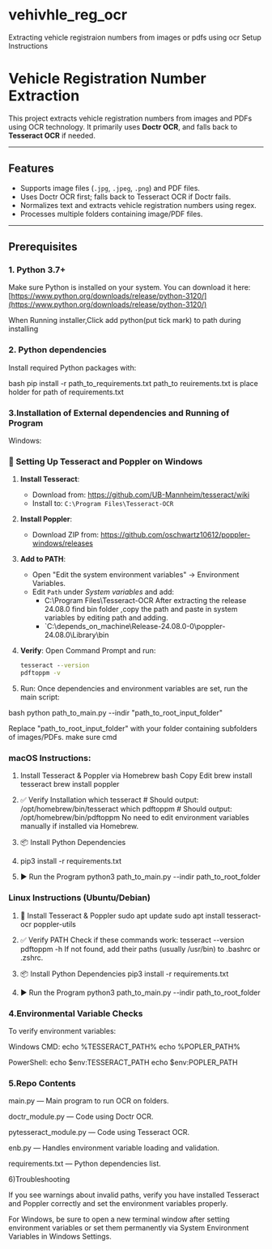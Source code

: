 # vehivhle_reg_ocr
Extracting vehicle registraion numbers from images or pdfs using ocr
Setup Instructions

# Vehicle Registration Number Extraction

This project extracts vehicle registration numbers from images and PDFs using OCR technology. It primarily uses **Doctr OCR**, and falls back to **Tesseract OCR** if needed.

---

## Features

- Supports image files (`.jpg`, `.jpeg`, `.png`) and PDF files.
- Uses Doctr OCR first; falls back to Tesseract OCR if Doctr fails.
- Normalizes text and extracts vehicle registration numbers using regex.
- Processes multiple folders containing image/PDF files.

---

## Prerequisites

### 1. Python 3.7+

Make sure Python is installed on your system. You can download it here:  
[https://www.python.org/downloads/release/python-3120/](https://www.python.org/downloads/release/python-3120/)

When Running installer,Click add python(put tick mark) to path during installing

### 2. Python dependencies

Install required Python packages with:

bash
pip install -r path_to_requirements.txt
path_to reuirements.txt is place holder for path of requirements.txt

### 3.Installation of External dependencies and Running of Program

Windows:

### 🔧 Setting Up Tesseract and Poppler on Windows

1. **Install Tesseract**:
   - Download from: https://github.com/UB-Mannheim/tesseract/wiki
   - Install to: `C:\Program Files\Tesseract-OCR`

2. **Install Poppler**:
   - Download ZIP from: https://github.com/oschwartz10612/poppler-windows/releases
3. **Add to PATH**:
   - Open "Edit the system environment variables" → Environment Variables.
   - Edit `Path` under *System variables* and add:
     - C:\Program Files\Tesseract-OCR
  After extracting the release 24.08.0 find bin folder ,copy the path and paste in system variables by editing path and adding.
     - `C:\depends_on_machine\Release-24.08.0-0\poppler-24.08.0\Library\bin
    
      
4. **Verify**:
   Open Command Prompt and run:
   ```cmd
   tesseract --version
   pdftoppm -v

5. Run:
Once dependencies and environment variables are set, run the main script:

bash
python path_to_main.py --indir "path_to_root_input_folder"

Replace "path_to_root_input_folder" with your folder containing subfolders of images/PDFs.
make sure cmd 

### macOS Instructions:
1. Install Tesseract & Poppler via Homebrew
bash
Copy
Edit
brew install tesseract
brew install poppler

2. ✅ Verify Installation
which tesseract      # Should output: /opt/homebrew/bin/tesseract
which pdftoppm       # Should output: /opt/homebrew/bin/pdftoppm
No need to edit environment variables manually if installed via Homebrew.

3. 📦 Install Python Dependencies
   
4. pip3 install -r requirements.txt
   
5. ▶️ Run the Program 
python3 path_to_main.py --indir path_to_root_folder

### Linux Instructions (Ubuntu/Debian)

1. 🔧 Install Tesseract & Poppler
sudo apt update
sudo apt install tesseract-ocr poppler-utils

3. ✅ Verify PATH
Check if these commands work:
tesseract --version
pdftoppm -h
If not found, add their paths (usually /usr/bin) to .bashrc or .zshrc.

4. 📦 Install Python Dependencies
pip3 install -r requirements.txt

5. ▶️ Run the Program
python3 path_to_main.py --indir path_to_root_folder

### 4.Environmental Variable Checks

To verify environment variables:

Windows CMD:
echo %TESSERACT_PATH%
echo %POPLER_PATH%

PowerShell:
echo $env:TESSERACT_PATH
echo $env:POPLER_PATH

### 5.Repo Contents

main.py — Main program to run OCR on folders.

doctr_module.py — Code using Doctr OCR.

pytesseract_module.py — Code using Tesseract OCR.

enb.py — Handles environment variable loading and validation.

requirements.txt — Python dependencies list.

6)Troubleshooting

If you see warnings about invalid paths, verify you have installed Tesseract and Poppler correctly and set the environment variables properly.

For Windows, be sure to open a new terminal window after setting environment variables or set them permanently via System Environment Variables in Windows Settings.
